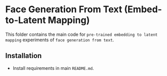 # Face Generation From Text (Embed-to-Latent Mapping)

This folder contains the main code for `pre-trained embedding to latent mapping` experiments of `face generation from text`.

## Installation

-   Install requirements in main `README.md`.

